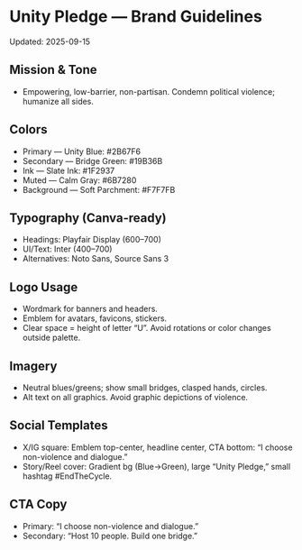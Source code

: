# Unity Pledge — Brand Guidelines
Updated: 2025-09-15

## Mission & Tone
- Empowering, low-barrier, non-partisan. Condemn political violence; humanize all sides.

## Colors
- Primary — Unity Blue: #2B67F6
- Secondary — Bridge Green: #19B36B
- Ink — Slate Ink: #1F2937
- Muted — Calm Gray: #6B7280
- Background — Soft Parchment: #F7F7FB

## Typography (Canva-ready)
- Headings: Playfair Display (600–700)
- UI/Text: Inter (400–700)
- Alternatives: Noto Sans, Source Sans 3

## Logo Usage
- Wordmark for banners and headers.
- Emblem for avatars, favicons, stickers.
- Clear space = height of letter “U”. Avoid rotations or color changes outside palette.

## Imagery
- Neutral blues/greens; show small bridges, clasped hands, circles.
- Alt text on all graphics. Avoid graphic depictions of violence.

## Social Templates
- X/IG square: Emblem top-center, headline center, CTA bottom: “I choose non-violence and dialogue.”
- Story/Reel cover: Gradient bg (Blue→Green), large “Unity Pledge,” small hashtag #EndTheCycle.

## CTA Copy
- Primary: “I choose non-violence and dialogue.”
- Secondary: “Host 10 people. Build one bridge.”
